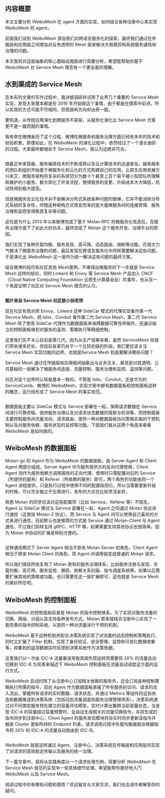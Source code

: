 
## 内容概要

本文主要分析 WeiboMesh 在 agent 方面的实现，如何结合各种注册中心来实现 WeiboMesh 的 agent。

前面我们谈到 WeiboMesh 源自我们对跨语言服务化的探索，最终我们通过在传输层和应用层之间增加对业务透明的 Mesh 层来解决大规模异构系统服务通信和治理的问题。

本文我将对这层抽象的核心基础设施层进行简要分析，希望能帮助你基于 WeiboMesh 对 Service Mesh 理念有一个更全面的理解。

## 水到渠成的 Service Mesh

在本系列文章的写作过程中，我详细调研并试用了业界几个重要的 Service Mesh 实现，发现大家基本都是在 2016 年开始做这个事情，由于都是在摸索中前进，所以实现的方式可能不尽相同，但思路和方向却出奇一致。

要知道，从传统应用演化到微服务不容易，从服务化演化出 Service Mesh 方案更不是一蹴而就的事情。

我有幸在微博亲历了这个过程，微博在微服务和服务治理方面已经有多年的技术和经验积累，即便如此，在 WeiboMesh 的演化过程中，依然经过了一个漫长曲折的过程。大家最终都相会于 Service Mesh，我认为这绝非巧合。

<img src="https://static001.geekbang.org/resource/image/53/99/533a4079197e2dc00c8d00a8a5906599.png" alt="" />

随着近年来容器、服务编排技术的不断成熟以及云计算技术的迅速普及，越来越多的团队和组织开始基于微服务化和云化的方式构建自己的应用，云原生应用发展方兴未艾，微服务架构将复杂的系统切分为数十个甚至上百个易于被小型团队所理解和维护的小服务，极大简化了开发流程，使得服务的变更、升级成本大大降低，机动性得到极大提高。

但是微服务及云化技术并不是解决分布式系统各种问题的银弹，它并不能消除分布式系统的复杂性，伴随这种架构方式改变而来的是大量微服务间的连接管理、服务治理和监控变得极其复杂等问题。

这也是为什么 2013 年以来微博完成了基于 Motan RPC 的微服务化改造后，在服务治理方面下了如此大的功夫，最终完成了 Motan 这个服务开发、治理平台的原因。

我们实现了各种负载均衡、服务发现、高可用、动态路由、熔断等功能，花很大力气解决了微服务治理的问题，最后发现在跨语言服务化中同样需要解决这些问题，于是演化出 WeiboMesh 这一层作为统一解决这些问题的最终方案。

结合微博的经历和社区其他 Mesh案例，不难得出微服务的下一步就是 Service Mesh 这样的结论，同时 Linkerd 和 Envoy 等 Service Mesh 产品加入 CNCF （Cloud Native Computing Foundation 云原生计算基金会）的事件，也从另一个角度证明了社区对 Service Mesh 理念的认可。

<img src="https://static001.geekbang.org/resource/image/47/b2/47aead7f5b5c1bdcfb251ce0e2784ab2.jpg" alt="" />

**图片来自 Service Mesh 社区敖小剑老师**

现在社区有观点把 Envoy、Linkerd 这种 SideCar 模式的代理实现看作第一代 Service Mesh，把 Istio、Conduit 看作第二代 Service Mesh，第二代 Service Mesh 除了使用 SideCar 代理作为数据面板来保障数据可靠性传输外，还通过独立的控制面板做到对服务的遥测、策略执行等精细控制。

这里我们先不关心目前是第几代，因为从生产效果来看，虽然 ServiceMesh 给我们带来诸多好处，但目前各家仍处于一个比较初级的阶段。我们更应该关注 Service Mesh 实现功能的边界，也就是Service Mesh 到底要解决哪些问题？

Service Mesh 通过在传输层和应用层间抽象出与业务无关、甚至是对其透明、公共基础的一层解决了微服务间连接、流量控制、服务治理和监控、遥测等问题。

社区对这个边界的认知是基本一致的。不管是 Istio、Conduit，还是华为的 ServiceComb、微博的 WeiboMesh，实现方案中都有数据面板和控制面板这样的概念，这已经形成了 Service Mesh 的事实规范。

<img src="https://static001.geekbang.org/resource/image/38/b2/38c150993c199bfc8235a658351b07b2.png" alt="" />

数据面板主要以 SideCar 模式与 Service 部署在一起，保障请求数据在 Service 间进行可靠传输，提供服务治理以及对请求状态数据的提取与检测等。而控制面板主要控制服务间流量流向、请求路由，提供一种对数据面板访问策略实施的干预机制以及对服务依赖、服务状态的监控等功能。下面我们就从这两个角度来看看 WeiboMesh 是如何做的。

## WeiboMesh 的数据面板

Motan-go 的 Agent 作为 WeiboMesh 的数据面板，由 Server Agent 和  Client Agent 两部分组成，Server Agent 作为服务提供方的反向代理使用，Client Agent 则作为服务依赖方调用服务的正向代理，使用时只需配置对应的 Service（所提供的服务）和 Referer（所依赖的服务）即可，两个角色的功能由同一个 Agent 进程提供，只是执行过程中使用不同的配置段而已，所以当需要更新升级的时候，可以完全独立于应用进行，发布的方式也比较灵活友好。

熟悉 Motan 的同学应该对这些配置项（比如 Service、Referer 等）不陌生。Agent 以 SideCar 模式与 Service 部署在一起，Agent 之间通过 Motan 协议进行通信（这里指 Motan-2 协议），而 Service 与 Agent 间可以使用自己喜欢的方式来进行通信，目前默认也是推荐的方式是 Service 通过 Motan-Client 与 Agent 通信，不过我们同样支持 gRPC、HTTP 等，如果需要支持其他协议也很简单，因为 Motan 中协议的扩展是特别方便的。

<img src="https://static001.geekbang.org/resource/image/d7/d3/d7eb09220ecf69ee6052974184f66bd3.png" alt="" />

这种通信模式下 Server Agent 相当于原来 Motan Server 的角色，Client Agent 相当于原来 Motan Client 的角色，而 Agent 间调用就变成普通的 Motan 请求。

所以我们很自然地复用了 Motan 原有的服务治理体系，比如服务注册与发现、负载均衡、高可用、服务监控、跟踪、依赖关系刻画、指令调度系统等。如果以后需要扩展其他的策略或功能，也只需要在这一层扩展即可，这也就是 Service Mesh 的奥妙所在吧。

## WeiboMesh 的控制面板

WeiboMesh 的控制面板前身是 Motan 的指令控制体系，为了实现对服务流量的切换、降级、分组以及支持各种发布方式，Motan 原本就结合注册中心实现了一套完善的指令控制系统，以提供一种对流量进行干预的机制。

WeiboMesh 基于这种机制并配合决策系统实现了对流量的动态控制和策略执行，同时又扩展了 Filter 机制，实现了身份验证、安全管理、监控和可视化数据收集等，收集到的遥测数据实时反馈到决策系统作为决策依据。

这里我们以一次由 IDC-A 流量暴涨导致其超负荷运转而需要将 20% 的流量自动切换到 IDC-B 为背景来描述下 WeiboMesh 控制面板在流量自动调度这方面的运行方式。

WeiboMesh 启动时除了从注册中心订阅相关依赖的服务外，还会订阅各种控制策略执行所需的指令，双向 Agent 作为数据面板承接了所有服务的访问、请求的流入流出，掌握所有请求的实时数据、请求状态，并通过 Metrics 等组件将这些状态和数据推送到决策系统（包括动态流量调度和服务治理管理体系），决策系统通过对不同类型服务预先建立的容量评估模型，实时计算出集群当前容量状态，当发现 IDC-A 的容量超过容量预警时，会自动生成相关的流量切换指令，并将生成的指令同步到注册中心，Client Agent 的服务发现模块将会实时同步更新该指令并触发 Cluster 更新所持的 Endpoint 列表，请求调用过程中负载均衡器就会根据指令将 20% 的 IDC-A 的流量自动路由到 IDC-B。

<img src="https://static001.geekbang.org/resource/image/73/17/73284623e7ffb2eb53b40173ab44ef17.png" alt="" />

WeiboMesh 就是这样通过 Agent、注册中心、决策系统在传输层和应用层间实现了对请求的高效稳定传输以及服务的统一治理。

下一篇文章中，我将从实践角度以一个请求处理为例，简要分析 WeiboMesh 在 Service Mesh 规范的实现中一些具体细节处理。希望能帮你更好地入门 WeiboMesh 以及 Service Mesh。

阅读过程中你有哪些问题和感悟？欢迎留言与大家交流，我们也会请作者解答你的疑问。
